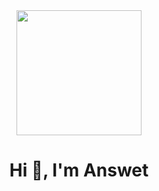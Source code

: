<div id="header" align="center">
    <img src="https://media.giphy.com/media/LaVp0AyqR5bGsC5Cbm/giphy.gif" width="200"/>
    <h1 align="center">Hi 👋, I'm Answet</h1>
</div>

<!--
**answet/answet** is a ✨ _special_ ✨ repository because its `README.md` (this file) appears on your GitHub profile.

Here are some ideas to get you started:

- 🔭 I’m currently working on ...
- 🌱 I’m currently learning ...
- 👯 I’m looking to collaborate on ...
- 🤔 I’m looking for help with ...
- 💬 Ask me about ...
- 📫 How to reach me: ...
- 😄 Pronouns: ...
- ⚡ Fun fact: ...
-->
